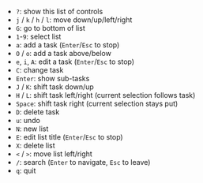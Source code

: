 - `?`: show this list of controls
- `j` / `k` / `h` / `l`: move down/up/left/right
- `G`: go to bottom of list
- `1`-`9`: select list
- `a`: add a task (`Enter`/`Esc` to stop)
- `O` / `o`: add a task above/below
- `e`, `i`, `A`: edit a task (`Enter`/`Esc` to stop)
- `C`: change task
- `Enter`: show sub-tasks
- `J` / `K`: shift task down/up
- `H` / `L`: shift task left/right (current selection follows task)
- `Space`: shift task right (current selection stays put)
- `D`: delete task
- `u`: undo
- `N`: new list
- `E`: edit list title (`Enter`/`Esc` to stop)
- `X`: delete list
- `<` / `>`: move list left/right
- `/`: search (`Enter` to navigate, `Esc` to leave)
- `q`: quit
